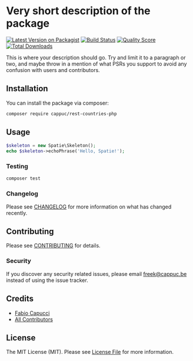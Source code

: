 # Very short description of the package

[![Latest Version on Packagist](https://img.shields.io/packagist/v/cappuc/rest-countries-php.svg?style=flat-square)](https://packagist.org/packages/cappuc/rest-countries-php)
[![Build Status](https://img.shields.io/travis/cappuc/rest-countries-php/master.svg?style=flat-square)](https://travis-ci.org/cappuc/rest-countries-php)
[![Quality Score](https://img.shields.io/scrutinizer/g/cappuc/rest-countries-php.svg?style=flat-square)](https://scrutinizer-ci.com/g/cappuc/rest-countries-php)
[![Total Downloads](https://img.shields.io/packagist/dt/cappuc/rest-countries-php.svg?style=flat-square)](https://packagist.org/packages/cappuc/rest-countries-php)

This is where your description should go. Try and limit it to a paragraph or two, and maybe throw in a mention of what PSRs you support to avoid any confusion with users and contributors.

## Installation

You can install the package via composer:

```bash
composer require cappuc/rest-countries-php
```

## Usage

``` php
$skeleton = new Spatie\Skeleton();
echo $skeleton->echoPhrase('Hello, Spatie!');
```

### Testing

``` bash
composer test
```

### Changelog

Please see [CHANGELOG](CHANGELOG.md) for more information on what has changed recently.

## Contributing

Please see [CONTRIBUTING](CONTRIBUTING.md) for details.

### Security

If you discover any security related issues, please email freek@cappuc.be instead of using the issue tracker.

## Credits

- [Fabio Capucci](https://github.com/cappuc)
- [All Contributors](../../contributors)

## License

The MIT License (MIT). Please see [License File](LICENSE.md) for more information.
